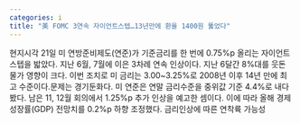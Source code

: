 ```yaml
---
categories: i
title: "美 FOMC 3연속 자이언트스텝…13년만에 환율 1400원 뚫었다"
---
```

현지시각 21일 미 연방준비제도(연준)가 기준금리를 한 번에 0.75%p 올리는 자이언트스텝을 밟았다. 지난 6월, 7월에 이은 3차례 연속 인상이다. 지난 6달간 8%대를 웃돈 물가 영향이 크다. 이번 조치로 미 금리는 3.00~3.25%로 2008년 이후 14년 만에 최고 수준이다.문제는 경기둔화다. 미 연준은 연말 금리수준을 중위값 기준 4.4%로 내다봤다. 남은 11, 12월 회의에서 1.25%p 추가 인상을 예고한 셈이다. 이에 따라 올해 경제성장률(GDP) 전망치를 0.2%p 하향 조정했다. 금리인상에 따른 연착륙 가능성